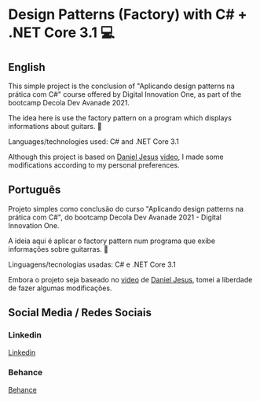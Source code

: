 # Design Patterns (Factory) with C# + .NET Core 3.1 :computer:

## English  

This simple project is the conclusion of "Aplicando design patterns na prática com C#" course offered by Digital Innovation One, as part of the bootcamp Decola Dev Avanade 2021. 

The idea here is use the factory pattern on a program which displays informations about guitars. :guitar:

Languages/technologies used: C# and .NET Core 3.1

Although this project is based on [Daniel Jesus](https://github.com/djesusnet) [video](https://www.youtube.com/watch?v=b5ESG2pS94o), I made some modifications according to my personal preferences.

## Português

Projeto simples como conclusão do curso "Aplicando design patterns na prática com C#", do bootcamp Decola Dev Avanade 2021 - Digital Innovation One.

A ideia aqui é aplicar o factory pattern num programa que exibe informações sobre guitarras. :guitar:

Linguagens/tecnologias usadas: C# e .NET Core 3.1

Embora o projeto seja baseado no [video](https://www.youtube.com/watch?v=b5ESG2pS94o) de [Daniel Jesus](https://github.com/djesusnet), tomei a liberdade de fazer algumas modificações. 

## Social Media / Redes Sociais

### Linkedin  
[Linkedin](https://www.linkedin.com/in/marciofonseca88/)

### Behance
[Behance](https://www.behance.net/marcio-fonseca)
